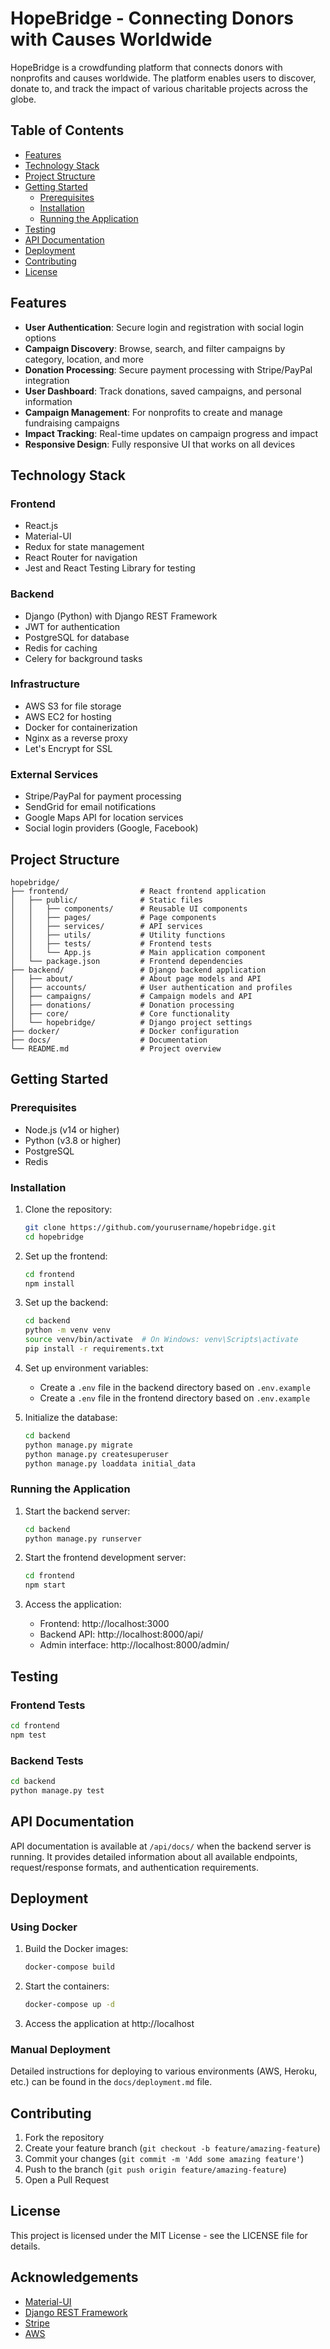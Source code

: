 # HopeBridge - Connecting Donors with Causes Worldwide

HopeBridge is a crowdfunding platform that connects donors with nonprofits and causes worldwide. The platform enables users to discover, donate to, and track the impact of various charitable projects across the globe.

## Table of Contents

- [Features](#features)
- [Technology Stack](#technology-stack)
- [Project Structure](#project-structure)
- [Getting Started](#getting-started)
  - [Prerequisites](#prerequisites)
  - [Installation](#installation)
  - [Running the Application](#running-the-application)
- [Testing](#testing)
- [API Documentation](#api-documentation)
- [Deployment](#deployment)
- [Contributing](#contributing)
- [License](#license)

## Features

- **User Authentication**: Secure login and registration with social login options
- **Campaign Discovery**: Browse, search, and filter campaigns by category, location, and more
- **Donation Processing**: Secure payment processing with Stripe/PayPal integration
- **User Dashboard**: Track donations, saved campaigns, and personal information
- **Campaign Management**: For nonprofits to create and manage fundraising campaigns
- **Impact Tracking**: Real-time updates on campaign progress and impact
- **Responsive Design**: Fully responsive UI that works on all devices

## Technology Stack

### Frontend
- React.js
- Material-UI
- Redux for state management
- React Router for navigation
- Jest and React Testing Library for testing

### Backend
- Django (Python) with Django REST Framework
- JWT for authentication
- PostgreSQL for database
- Redis for caching
- Celery for background tasks

### Infrastructure
- AWS S3 for file storage
- AWS EC2 for hosting
- Docker for containerization
- Nginx as a reverse proxy
- Let's Encrypt for SSL

### External Services
- Stripe/PayPal for payment processing
- SendGrid for email notifications
- Google Maps API for location services
- Social login providers (Google, Facebook)

## Project Structure

```
hopebridge/
├── frontend/                # React frontend application
│   ├── public/              # Static files
│   │   ├── components/      # Reusable UI components
│   │   ├── pages/           # Page components
│   │   ├── services/        # API services
│   │   ├── utils/           # Utility functions
│   │   ├── tests/           # Frontend tests
│   │   └── App.js           # Main application component
│   └── package.json         # Frontend dependencies
├── backend/                 # Django backend application
│   ├── about/               # About page models and API
│   ├── accounts/            # User authentication and profiles
│   ├── campaigns/           # Campaign models and API
│   ├── donations/           # Donation processing
│   ├── core/                # Core functionality
│   └── hopebridge/          # Django project settings
├── docker/                  # Docker configuration
├── docs/                    # Documentation
└── README.md                # Project overview
```

## Getting Started

### Prerequisites

- Node.js (v14 or higher)
- Python (v3.8 or higher)
- PostgreSQL
- Redis

### Installation

1. Clone the repository:
   ```bash
   git clone https://github.com/yourusername/hopebridge.git
   cd hopebridge
   ```

2. Set up the frontend:
   ```bash
   cd frontend
   npm install
   ```

3. Set up the backend:
   ```bash
   cd backend
   python -m venv venv
   source venv/bin/activate  # On Windows: venv\Scripts\activate
   pip install -r requirements.txt
   ```

4. Set up environment variables:
   - Create a `.env` file in the backend directory based on `.env.example`
   - Create a `.env` file in the frontend directory based on `.env.example`

5. Initialize the database:
   ```bash
   cd backend
   python manage.py migrate
   python manage.py createsuperuser
   python manage.py loaddata initial_data
   ```

### Running the Application

1. Start the backend server:
   ```bash
   cd backend
   python manage.py runserver
   ```

2. Start the frontend development server:
   ```bash
   cd frontend
   npm start
   ```

3. Access the application:
   - Frontend: http://localhost:3000
   - Backend API: http://localhost:8000/api/
   - Admin interface: http://localhost:8000/admin/

## Testing

### Frontend Tests

```bash
cd frontend
npm test
```

### Backend Tests

```bash
cd backend
python manage.py test
```

## API Documentation

API documentation is available at `/api/docs/` when the backend server is running. It provides detailed information about all available endpoints, request/response formats, and authentication requirements.

## Deployment

### Using Docker

1. Build the Docker images:
   ```bash
   docker-compose build
   ```

2. Start the containers:
   ```bash
   docker-compose up -d
   ```

3. Access the application at http://localhost

### Manual Deployment

Detailed instructions for deploying to various environments (AWS, Heroku, etc.) can be found in the `docs/deployment.md` file.

## Contributing

1. Fork the repository
2. Create your feature branch (`git checkout -b feature/amazing-feature`)
3. Commit your changes (`git commit -m 'Add some amazing feature'`)
4. Push to the branch (`git push origin feature/amazing-feature`)
5. Open a Pull Request

## License

This project is licensed under the MIT License - see the LICENSE file for details.

## Acknowledgements

- [Material-UI](https://mui.com/)
- [Django REST Framework](https://www.django-rest-framework.org/)
- [Stripe](https://stripe.com/)
- [AWS](https://aws.amazon.com/) 
